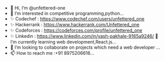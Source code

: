 - 👋 Hi, I’m @unfettered-one
- 👀 I’m interested in competitive programming,python...
- ✨ Codechef : https://www.codechef.com/users/unfettered_one
- ✨ Hackerrank : https://www.hackerrank.com/Unfettered_one
- ✨ Codeforces : https://codeforces.com/profile/unfettered_one
- ✨ Linkedin : https://www.linkedin.com/in/yash-pakhale-9165a9246/
🌱 I’m currently learning web development,React.js...
- 💞️ I’m looking to collaborate on projects which need a web developer ...
- 📫 How to reach me :+91  8975206616...

<!---
unfettered-one/unfettered-one is a ✨ special ✨ repository because its `README.md` (this file) appears on your GitHub profile.
You can click the Preview link to take a look at your changes.
--->

